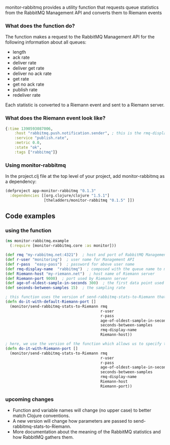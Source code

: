 monitor-rabbitmq provides a utility function that requests queue statistics from the RabbitMQ Management API and converts them to Riemann events

### What does the function do? ###

The function makes a request to the RabbitMQ Management API for the following information about all queues:
* length
* ack rate
* deliver rate
* deliver get rate
* deliver no ack rate
* get rate
* get no ack rate
* publish rate
* redeliver rate

Each statistic is converted to a Riemann event and sent to a Riemann server.

### What does the Riemann event look like? ###
```clj
{:time 1390593087006,
    :host "rabbitmq.push.notification.sender", ; this is the rmq-display-name composed with the queue name
    :service "publish.rate",
    :metric 0.0,
    :state "ok",
    :tags ["rabbitmq"]}
```

### Using monitor-rabbitmq ###

In the project.clj file at the top level of your project, add monitor-rabbitmq as a dependency:

```clj
(defproject app-monitor-rabbitmq "0.1.3"
  :dependencies [[org.clojure/clojure "1.5.1"]
                 [theladders/monitor-rabbitmq "0.1.5" ]])
```

## Code examples ##


### using the function ###


```clj
(ns monitor-rabbitmq.example
  (:require [monitor-rabbitmq.core :as monitor]))

(def rmq "my-rabbitmq.net:4321")  ; host and port of RabbitMQ Management API
(def r-user "monitoring")  ; user name for Management API
(def r-pass  "easy-pass")  ; password for above user name
(def rmq-display-name  "rabbitmq")  ; composed with the queue name to make the host value of the Riemann event
(def Riemann-host "my-riemann.net")  ; host name of Riemann server
(def Riemann-port 9000)  ; port used by Riemann server
(def age-of-oldest-sample-in-seconds 300)  ; the first data point used to calculate average rate
(def seconds-between-samples 15)  ; the sampling rate

; this function uses the version of send-rabbitmq-stats-to-Riemann that does not require a Riemann port number
(defn do-it-with-default-Riemann-port []
  (monitor/send-rabbitmq-stats-to-Riemann rmq
                                          r-user
                                          r-pass
                                          age-of-oldest-sample-in-seconds
                                          seconds-between-samples
                                          rmq-display-name
                                          Riemann-host))

; here, we use the version of the function which allows us to specify the Riemann port                                         
(defn do-it-with-Riemann-port []
  (monitor/send-rabbitmq-stats-to-Riemann rmq
                                          r-user
                                          r-pass
                                          age-of-oldest-sample-in-seconds
                                          seconds-between-samples
                                          rmq-display-name
                                          Riemann-host
                                          Riemann-port))
```

### upcoming changes ###

* Function and variable names will change (no upper case) to better match Clojure conventions.
* A new version will change how parameters are passed to send-rabbitmq-stats-to-Riemann.
* More documentation about the meaning of the RabbitMQ statistics and how RabbitMQ gathers them.


